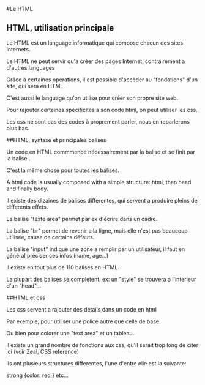 #Le HTML
## HTML, utilisation principale

Le HTML est un language informatique qui compose chacun des sites Internets.

Le HTML ne peut servir qu'a créer des pages Internet, contrairement a d'autres languages  

Grâce à certaines opérations, il est possible  d'accèder au "fondations" d'un site, qui sera en HTML.

C'est aussi le language qu'on utilise pour créer son propre site web.

Pour rajouter certaines spécificités a son code html, on peut utiliser les css.

Les css ne sont pas des codes à proprement parler, nous en reparlerons plus bas.


##HTML, syntaxe et principales balises

Un code en HTML commmence nécessairement par la balise <html> et se finit par la balise </html>.

C'est la même chose pour toutes les balises.

A html code is usually composed with a simple structure: html, then head and finally body.

Il existe des dizaines de balises differentes, qui servent a produire pleins de differents effets.

La balise "texte area" permet par ex d'écrire dans un cadre.

La balise "br" permet de revenir a la ligne, mais elle n'est pas beaucoup utilisée, cause de certains défauts.

La balise "input" indique une zone a remplir par un utilisateur, il faut en général préciser ces infos (name, age...)

Il existe en tout plus de 110 balises en HTML.

La plupart des balises se completent, ex: un "style" se trouvera a l'interieur d'un "head"...

##HTML et css

Les css servent a rajouter des détails dans un code en html

Par exemple, pour utiliser une police autre que celle de base.

Ou bien pour colorer une "text area" et un tableau.

Il existe un grand nombre de fonctions aux css, qu'il serait trop long de citer ici (voir Zeal, CSS reference)

Ils ont plusieurs structures differentes, l'une d'entre elle est la suivante: 

strong {color: red;}
etc...